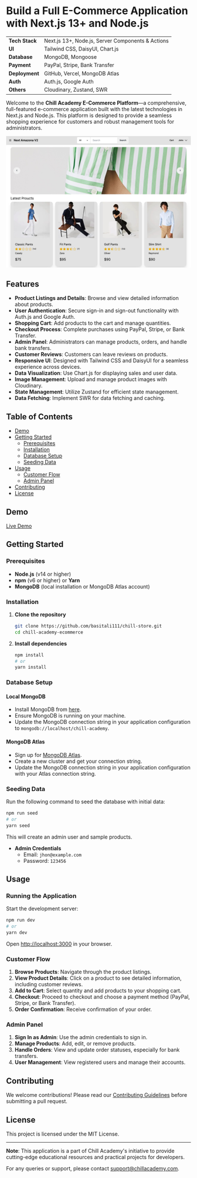 # Build a Full E-Commerce Application with Next.js 13+ and Node.js

|                |                                                           |
| -------------- | --------------------------------------------------------- |
| **Tech Stack** | Next.js 13+, Node.js, Server Components & Actions         |
| **UI**         | Tailwind CSS, DaisyUI, Chart.js                           |
| **Database**   | MongoDB, Mongoose                                         |
| **Payment**    | PayPal, Stripe, Bank Transfer                             |
| **Deployment** | GitHub, Vercel, MongoDB Atlas                             |
| **Auth**       | Auth.js, Google Auth                                      |
| **Others**     | Cloudinary, Zustand, SWR                                  |

Welcome to the **Chill Academy E-Commerce Platform**—a comprehensive, full-featured e-commerce application built with the latest technologies in Next.js and Node.js. This platform is designed to provide a seamless shopping experience for customers and robust management tools for administrators.

![Chill Academy E-Commerce Platform](/public/app.jpg)

## Features

- **Product Listings and Details**: Browse and view detailed information about products.
- **User Authentication**: Secure sign-in and sign-out functionality with Auth.js and Google Auth.
- **Shopping Cart**: Add products to the cart and manage quantities.
- **Checkout Process**: Complete purchases using PayPal, Stripe, or Bank Transfer.
- **Admin Panel**: Administrators can manage products, orders, and handle bank transfers.
- **Customer Reviews**: Customers can leave reviews on products.
- **Responsive UI**: Designed with Tailwind CSS and DaisyUI for a seamless experience across devices.
- **Data Visualization**: Use Chart.js for displaying sales and user data.
- **Image Management**: Upload and manage product images with Cloudinary.
- **State Management**: Utilize Zustand for efficient state management.
- **Data Fetching**: Implement SWR for data fetching and caching.

## Table of Contents

- [Demo](#demo)
- [Getting Started](#getting-started)
  - [Prerequisites](#prerequisites)
  - [Installation](#installation)
  - [Database Setup](#database-setup)
  - [Seeding Data](#seeding-data)
- [Usage](#usage)
  - [Customer Flow](#customer-flow)
  - [Admin Panel](#admin-panel)
- [Contributing](#contributing)
- [License](#license)

## Demo

[Live Demo](#) <!-- Add your live demo link here -->

## Getting Started

### Prerequisites

- **Node.js** (v14 or higher)
- **npm** (v6 or higher) or **Yarn**
- **MongoDB** (local installation or MongoDB Atlas account)

### Installation

1. **Clone the repository**

   ```bash
   git clone https://github.com/basitali111/chill-store.git
   cd chill-academy-ecommerce
   ```

2. **Install dependencies**

   ```bash
   npm install
   # or
   yarn install
   ```

### Database Setup

#### Local MongoDB

- Install MongoDB from [here](https://www.mongodb.com/try/download/community).
- Ensure MongoDB is running on your machine.
- Update the MongoDB connection string in your application configuration to `mongodb://localhost/chill-academy`.

#### MongoDB Atlas

- Sign up for [MongoDB Atlas](https://www.mongodb.com/cloud/atlas).
- Create a new cluster and get your connection string.
- Update the MongoDB connection string in your application configuration with your Atlas connection string.

### Seeding Data

Run the following command to seed the database with initial data:

```bash
npm run seed
# or
yarn seed
```

This will create an admin user and sample products.

- **Admin Credentials**
  - Email: `jhon@example.com`
  - Password: `123456`

## Usage

### Running the Application

Start the development server:

```bash
npm run dev
# or
yarn dev
```

Open [http://localhost:3000](http://localhost:3000) in your browser.

### Customer Flow

1. **Browse Products**: Navigate through the product listings.
2. **View Product Details**: Click on a product to see detailed information, including customer reviews.
3. **Add to Cart**: Select quantity and add products to your shopping cart.
4. **Checkout**: Proceed to checkout and choose a payment method (PayPal, Stripe, or Bank Transfer).
5. **Order Confirmation**: Receive confirmation of your order.

### Admin Panel

1. **Sign In as Admin**: Use the admin credentials to sign in.
2. **Manage Products**: Add, edit, or remove products.
3. **Handle Orders**: View and update order statuses, especially for bank transfers.
4. **User Management**: View registered users and manage their accounts.

## Contributing

We welcome contributions! Please read our [Contributing Guidelines](CONTRIBUTING.md) before submitting a pull request.

## License

This project is licensed under the MIT License.

---

**Note**: This application is a part of Chill Academy's initiative to provide cutting-edge educational resources and practical projects for developers.

For any queries or support, please contact [support@chillacademy.com](mailto:support@chillacademy.com).